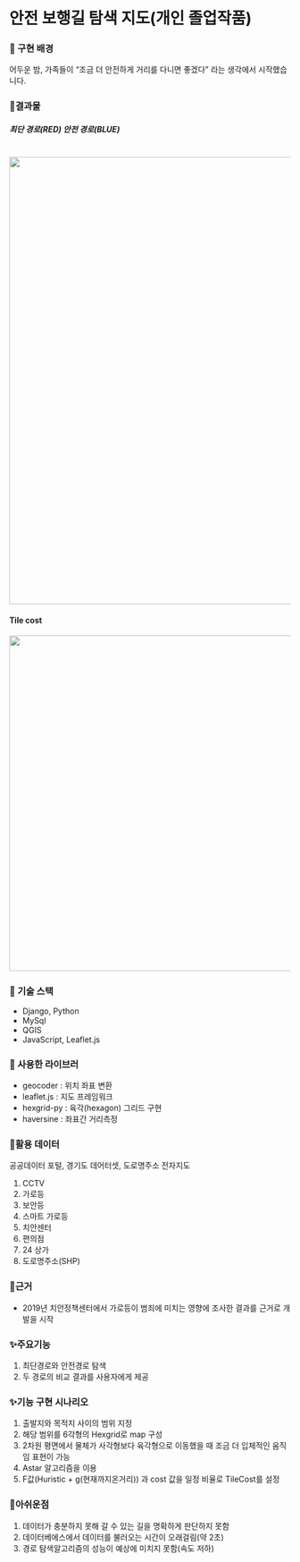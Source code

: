# 안전 보행길 탐색 지도(개인 졸업작품)

### 📁 구현 배경
어두운 밤, 가족들이 “조금 더 안전하게 거리를 다니면 좋겠다” 라는 생각에서 시작했습니다.

### 🚙결과물

<p align='center'>
  <span>
    <h5>최단 경로(RED) 안전 경로(BLUE)</h5></br>
    <img src="https://user-images.githubusercontent.com/42319300/142750851-e27d5dea-a09f-4a2c-bf76-d2c72790d62c.PNG" width="800px" />
  </span>
  
  <span>
  <h4> Tile cost</h4>
     <img src="https://user-images.githubusercontent.com/42319300/142750858-91f88d52-3a81-489a-88d1-3bfe09479fe9.PNG" width="600px" />
  </span>
</p>

### 🎨 기술 스택
- Django, Python
- MySql
- QGIS
- JavaScript, Leaflet.js

### 🎨 사용한 라이브러

- geocoder : 위치 좌표 변환</br>
- leaflet.js : 지도 프레임워크</br>
- hexgrid-py : 육각(hexagon) 그리드 구현</br>
- haversine : 좌표간 거리측정</br>

### 🧾활용 데이터
공공데이터 포털, 경기도 데어터셋, 도로명주소 전자지도
1. CCTV
2. 가로등
3. 보안등
4. 스마트 가로등
5. 치안센터
6. 편의점
7. 24 상가
8. 도로명주소(SHP)


### 📌근거
- 2019년 치안정책센터에서 가로등이 범죄에 미치는 영향에 조사한 결과를 근거로 개발을 시작

### ✨주요기능
1. 최단경로와 안전경로 탐색
2. 두 경로의 비교 결과를 사용자에게 제공

### ✨기능 구현 시나리오
1. 출발지와 목적지 사이의 범위 지정
2. 해당 범위를 6각형의 Hexgrid로 map 구성
3. 2차원 평면에서 물체가 사각형보다 육각형으로 이동했을 때 조금 더 입체적인 움직임 표현이 가능
4. Astar 알고리즘을 이용
5. F값(Huristic + g(현재까지온거리)) 과 cost 값을 일정 비율로 TileCost를 설정

### 😤아쉬운점
1. 데이터가 충분하지 못해 갈 수 있는 길을 명확하게 판단하지 못함
2. 데이터베에스에서 데이터를 불러오는 시간이 오래걸림(약 2초)
3. 경로 탐색알고리즘의 성능이 예상에 미치지 못함(속도 저하)


